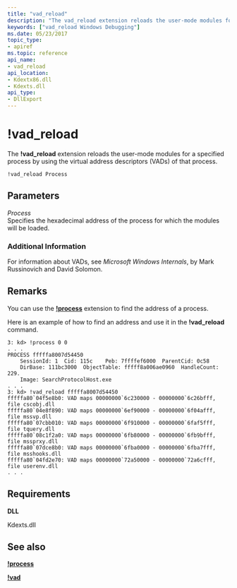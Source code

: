 ```yaml
---
title: "vad_reload"
description: "The vad_reload extension reloads the user-mode modules for a specified process by using the virtual address descriptors (VADs) of that process."
keywords: ["vad_reload Windows Debugging"]
ms.date: 05/23/2017
topic_type:
- apiref
ms.topic: reference
api_name:
- vad_reload
api_location:
- Kdextx86.dll
- Kdexts.dll
api_type:
- DllExport
---
```


# !vad\_reload


The **!vad\_reload** extension reloads the user-mode modules for a specified process by using the virtual address descriptors (VADs) of that process.

```dbgcmd
!vad_reload Process
```

## <span id="ddk__vad_dbg"></span><span id="DDK__VAD_DBG"></span>Parameters


<span id="_______Process______"></span><span id="_______process______"></span><span id="_______PROCESS______"></span> *Process*   
Specifies the hexadecimal address of the process for which the modules will be loaded.

### Additional Information

For information about VADs, see *Microsoft Windows Internals*, by Mark Russinovich and David Solomon. 

## Remarks

You can use the [**!process**](-process.md) extension to find the address of a process.

Here is an example of how to find an address and use it in the **!vad\_reload** command.

```dbgcmd
3: kd> !process 0 0
. . .
PROCESS fffffa8007d54450
    SessionId: 1  Cid: 115c    Peb: 7ffffef6000  ParentCid: 0c58
    DirBase: 111bc3000  ObjectTable: fffff8a006ae0960  HandleCount: 229.
    Image: SearchProtocolHost.exe
. . .
3: kd> !vad_reload fffffa8007d54450
fffffa80`04f5e8b0: VAD maps 00000000`6c230000 - 00000000`6c26bfff, file cscobj.dll
fffffa80`04e8f890: VAD maps 00000000`6ef90000 - 00000000`6f04afff, file mssvp.dll
fffffa80`07cbb010: VAD maps 00000000`6f910000 - 00000000`6faf5fff, file tquery.dll
fffffa80`08c1f2a0: VAD maps 00000000`6fb80000 - 00000000`6fb9bfff, file mssprxy.dll
fffffa80`07dce8b0: VAD maps 00000000`6fba0000 - 00000000`6fba7fff, file msshooks.dll
fffffa80`04fd2e70: VAD maps 00000000`72a50000 - 00000000`72a6cfff, file userenv.dll
. . .
```

## Requirements

**DLL**

Kdexts.dll

## See also


[**!process**](-process.md)

[**!vad**](-vad.md)

 

 







